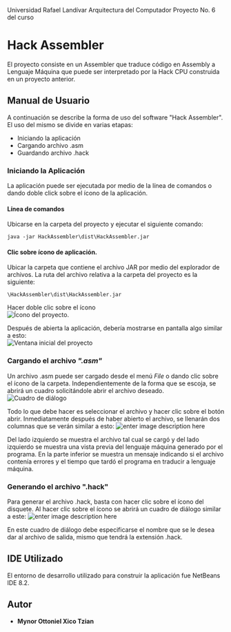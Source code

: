 
Universidad Rafael Landívar
Arquitectura del Computador
Proyecto No. 6 del curso

# Hack Assembler
El proyecto consiste en un Assembler que traduce código en Assembly a Lenguaje Máquina que puede ser interpretado por la Hack CPU construida en un proyecto anterior.
## Manual de Usuario

A continuación se describe la forma de uso del software "Hack Assembler". El uso del mismo se divide en varias etapas:

 - Iniciando la aplicación
 - Cargando archivo .asm
 - Guardando archivo .hack

### Iniciando la Aplicación

La aplicación puede ser ejecutada por medio de la línea de comandos o dando doble click sobre el ícono de la aplicación.
#### Línea de comandos
Ubicarse en la carpeta del proyecto y ejecutar el siguiente comando:
```
java -jar HackAssembler\dist\HackAssembler.jar
```
#### Clic sobre ícono de aplicación.
Ubicar la carpeta que contiene el archivo JAR por medio del explorador de archivos. La ruta del archivo relativa a la carpeta del proyecto es la siguiente:
```
\HackAssembler\dist\HackAssembler.jar
```
Hacer doble clic sobre el ícono  
![Ícono del proyecto.](https://lh3.googleusercontent.com/4rMAm8nv2OyLfZ69qBaDPqxERc9AIIOxxZTZSGoZJWRAPRiHTthza6Nx0HOX7e7JhZrifl-vprRr)

Después de abierta la aplicación, debería mostrarse en pantalla algo similar a esto:  
![Ventana inicial del proyecto](https://lh3.googleusercontent.com/X5cSg7ncYTJxia7KYC5El5DtxCL_WY_mOvxqt4wafoZNGv3QBYYnK4uxTFbx_DRLGH6TC1suc6xZ)

### Cargando el archivo *".asm"*
Un archivo .asm puede ser cargado desde el menú *File* o dando clic sobre el ícono de la carpeta. Independientemente de la forma que se escoja, se abrirá un cuadro solicitándole abrir el archivo deseado.
![Cuadro de diálogo](https://lh3.googleusercontent.com/RwcfCYEHL8XrkTBtpbGARCcf7cS-owDgGokL-YlWxfWFcrF0kz3FzDHyHFSIA_CusJNG-_uIMGHD)

Todo lo que debe hacer es seleccionar el archivo y hacer clic sobre el botón abrir.
Inmediatamente después de haber abierto el archivo, se llenarán dos columnas que se verán similar a esto:
![enter image description here](https://lh3.googleusercontent.com/rp_eokHVtj9BwsMY1Fiiq24g81rpVTgZ6YcTDtBpbS3nrD9nIrQ9-hh4FpyinUwzss4paORme_SZ)

Del lado izquierdo se muestra el archivo tal cual se cargó y del lado izquierdo se muestra una vista previa del lenguaje máquina generado por el programa. En la parte inferior se muestra un mensaje indicando si el archivo contenía errores y el tiempo que tardó el programa en traducir a lenguaje máquina.

### Generando el archivo ".hack"
Para generar el archivo .hack, basta con hacer clic sobre el ícono del disquete. Al hacer clic sobre el ícono se abrirá un cuadro de diálogo similar a este:
![enter image description here](https://lh3.googleusercontent.com/ua7YFCasodmhPszybFAS0F5m-XPNIxtaZXpMSf5BvIypI3SOXW4-iKxffi7Jz8epsEqtDwQB8RCF)

En este cuadro de diálogo debe especificarse el nombre que se le desea dar al archivo de salida, mismo que tendrá la extensión .hack.

## IDE Utilizado
El entorno de desarrollo utilizado para construir la aplicación fue NetBeans IDE 8.2.


## Autor

* **Mynor Ottoniel Xico Tzian**
